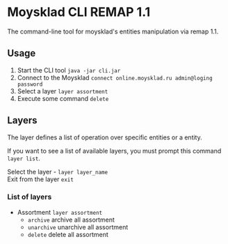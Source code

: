 # Moysklad CLI REMAP 1.1

The command-line tool for moysklad's entities manipulation via remap 1.1. 

## Usage 

1. Start the CLI tool `java -jar cli.jar`
2. Connect to the Moysklad `connect online.moysklad.ru admin@loging password`
3. Select a layer `layer assortment`
4. Execute some command `delete`

## Layers
The layer defines a list of operation over specific entities or a entity.

If you want to see a list of available layers, you must 
prompt this command `layer list`.

Select the layer - `layer layer_name`  
Exit from the layer `exit`

### List of layers 

* Assortment `layer assortment`
  * `archive` archive all assortment 
  * `unarchive` unarchive all assortment
  * `delete` delete all assortment
   